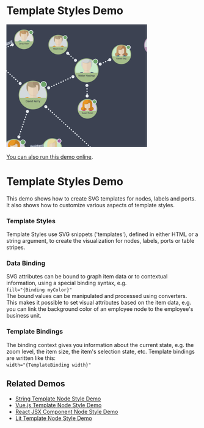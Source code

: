 # Template Styles Demo

<img src="../../resources/image/templatestyles.png" alt="demo-thumbnail" height="320"/>

[You can also run this demo online](https://live.yworks.com/demos/style/templatestyles/index.html).

# Template Styles Demo

This demo shows how to create SVG templates for nodes, labels and ports. It also shows how to customize various aspects of template styles.

### Template Styles

Template Styles use SVG snippets ('templates'), defined in either HTML or a string argument, to create the visualization for nodes, labels, ports or table stripes.

### Data Binding

SVG attributes can be bound to graph item data or to contextual information, using a special binding syntax, e.g.  
`fill="{Binding myColor}"`  
The bound values can be manipulated and processed using converters. This makes it possible to set visual attributes based on the item data, e.g. you can link the background color of an employee node to the employee's business unit.

### Template Bindings

The binding context gives you information about the current state, e.g. the zoom level, the item size, the item's selection state, etc. Template bindings are written like this:  
`width="{TemplateBinding width}"`

## Related Demos

- [String Template Node Style Demo](../../style/string-template-node-style/index.html)
- [Vue.js Template Node Style Demo](../../style/vuejstemplatenodestyle/index.html)
- [React JSX Component Node Style Demo](../react-template-node-style/index.html)
- [Lit Template Node Style Demo](../lit-template-node-style/index.html)

